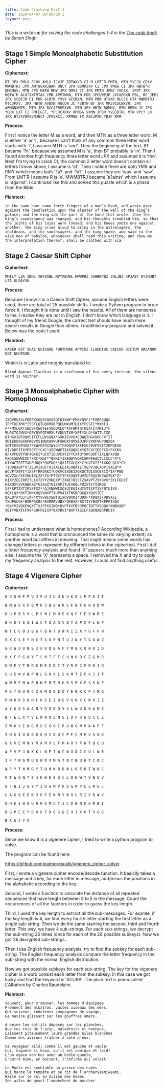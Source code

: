```yaml
---
title: Code Cracking Part 1
date: 2020-04-07 00:00:00 Z
layout: post
---
```

*This is a write-up for solving the code challenges 1-4 in the [The code book](https://simonsingh.net/books/the-code-book/) by Simon Singh.*

## Stage 1 Simple Monoalphabetic Substitution Cipher

**Ciphertext:**

```
BT JPX RMLX PCUV AMLX ICVJP IBTWXVR CI M LMT’R PMTN, MTN YVCJX CDXV MWMBTRJ JPX AMTNGXRJBAH UQCT JPX QGMRJXV CI JPX YMGG CI JPX HBTW’R QMGMAX; MTN JPX HBTW RMY JPX QMVJ CI JPX PMTN JPMJ YVCJX. JPXT JPX HBTW’R ACUTJXTMTAX YMR APMTWXN, MTN PBR JPCUWPJR JVCUFGXN PBL, RC JPMJ JPX SCBTJR CI PBR GCBTR YXVX GCCRXN, MTN PBR HTXXR RLCJX CTX MWMBTRJ MTCJPXV. JPX HBTW AVBXN MGCUN JC FVBTW BT JPX MRJVCGCWXVR, JPX APMGNXMTR, MTN JPX RCCJPRMEXVR. MTN JPX HBTW RQMHX, MTN RMBN JC JPX YBRX LXT CI FMFEGCT, YPCRCXDXV RPMGG VXMN JPBR YVBJBTW, MTN RPCY LX JPX BTJXVQVXJMJBCT JPXVXCI, RPMGG FX AGCJPXN YBJP RAM
```

**Process:**

First I notice the letter M as a word, and then MTN as a three letter word. M is either 'a' or 'i', because I can't think of any common three letter word starts with 'i', I assume MTN is 'and'. Then the beginning of the text, BT became '?n', because we assumed M is 'a', then BT probably is 'in'. Then I found another high frequency three letter word JPX and assumed it is 'the'. Next I'm trying to crack CI, the common 2 letter word doesn't contain all letters I know above, I assume is 'of'. Then I notice there are both YMR and RMY which means both '?a?' and '?a?', I assume they are 'was' and 'saw'. From LMT’R I assume R is 's'. MWMBTRJ became 'a?ainst' which I assume is 'against'. I continued like this and solved this puzzle which is a phase from the Bible.

**Plaintext:**

```
in the same hour came forth fingers of a man’s hand, and wrote over against the candlestick upon the plaster of the wall of the king’s palace; and the king saw the part of the hand that wrote. then the king’s countenance was changed, and his thoughts troubled him, so that the joints of his loins were loosed, and his knees smote one against another. the king cried aloud to bring in the astrologers, the chaldeans, and the soothsayers. and the king spake, and said to the wise men of babylon, whosoever shall read this writing, and show me the interpretation thereof, shall be clothed with sca
```

## Stage 2 Caesar Shift Cipher

**Ciphertext:**

```
MHILY LZA ZBHL XBPZXBL MVYABUHL HWWPBZ JSHBKPBZ JHLJBZ KPJABT HYJHUBT LZA ULBAYVU
```

**Process:**

Because I know it is a Caesar Shift Cipher, assume English letters were used, there are total of 25 possible shifts. I wrote a Python program to brute force it. I thought it is done until I saw the results. All of them are nonsense to me, I realise they are not in English. I don't know which language is it. I thought of my friend Google, the correct text should have much more search results in Google than others. I modified my program and solved it. Below was the code I used:

**Plaintext:**

```
FABER EST SUAE QUISQUE FORTUNAE APPIUS CLAUDIUS CAECUS DICTUM ARCANUM EST NEUTRON
```

Which is in Latin and roughly translated to:

```
Blind Appius Claudius is a craftsman of his every fortune, the silent word is neither.
```

 

## Stage 3 Monoalphabetic Cipher with Homophones

**Ciphertext:**

```
IXDVMUFXLFEEFXSOQXYQVXSQTUIXWF*FMXYQVFJ*FXEFQUQX
JFPTUFXMX*ISSFLQTUQXMXRPQEUMXUMTUIXYFSSFI*MXKFJ
F*FMXLQXTIEUVFXEQTEFXSOQXLQ*XVFWMTQTUQXTITXKIJ*F
MUQXTQJMVX*QEYQVFQTHMXLFVQUVIXM*XEI*XLQ*XWITLIXE
QTHGXJQTUQXSITEFLQVGUQX*GXKIEUVGXEQWQTHGXDGUFXTIT
XDIEUQXGXKFKQVXSIWQXAVPUFXWGXYQVXEQJPFVXKFVUPUQXQX
SGTIESQTHGX*FXWFQFXSIWYGJTFXDQSFIXEFXGJPUFXSITXRPQEUG
XIVGHFITXYFSSFI*CXC*XSCWWFTIXSOQXCXYQTCXYIESFCX*FXCKV
QFXVFUQTPUFXQXKI*UCXTIEUVCXYIYYCXTQ*XWCUUFTIXLQFXVQW
FXDCSQWWIXC*FXC*XDI**QXKI*IXEQWYVQXCSRPFEUCTLIXLC*X*C
UIXWCTSFTIXUPUUQX*QXEUQ**QXJFCXLQX*C*UVIXYI*IXKQLQCX*CX
TIUUQXQX*XTIEUVIXUCTUIXACEEIXSOQXTITXEPVJQCXDPIVXLQ*X
WCVFTXEPI*IXSFTRPQXKI*UQXVCSSQEIXQXUCTUIXSCEEIX*IX*PWQ
XQVZXLFXEIUUIXLZX*ZX*PTZXYIFXSOQXTUVZUFXQVZKZWXTQX*Z*
UIXYZEEIRPZTLIXTZYYZVKQXPTZXWITUZJTZXAVPTZXYQVX*ZXLFEUZT
HZXQXYZVKQWFXZ*UZXUZTUIXRPZTUIXKQLPUZXTITXZKQZ
XZ*SPTZXTIFXSFXZ**QJVNWWIXQXUIEUIXUIVTIXFTXYFNTUIXS
OQXLQX*NXTIKNXUQVVNXPTXUPVAIXTNSRPQXQXYQVSIEE
QXLQ*X*QJTIXF*XYVFWIXSNTUIXUVQXKI*UQXF*XDQXJFVBVXSI
TXUPUUQX*BSRPQXBX*BXRPBVUBX*QKBVX*BXYIYYBXFTXEPEIXQX
*BXYVIVBXFVQXFTXJFPXSIWB*UVPFXYFBSRPQFTDFTXSOQX*XWBVXDP
XEIYVBXTIFXVFSOFPEIXX*BXYBVI*BXFTXSILFSQXQXQRPBUIV
```

**Process:**

First I had to understand what is homophones? According Wikipedia, a homophone is a word that is pronounced the same (to varying extent) as another word but differs in meaning. That might means some words has changed letters or represent by different letters in the ciphertext. First I did a letter frequency analysis and found 'X' appears much more than anything else. I assume the 'X' represents a space. I removed the X and try to apply my frequency analysis to the rest. However, I could not find anything useful.

## Stage 4 Vigenere Cipher

**Ciphertext:**

```
K Q O W E F V J P U J U U N U K G L M E K J I

N M W U X F Q M K J B G W R L F N F G H U D W

U U M B S V L P S N C M U E K Q C T E S W R E

E K O Y S S I W C T U A X Y O T A P X P L W P

N T C G O J B G F Q H T D W X I Z A Y G F F N

S X C S E Y N C T S S P N T U J N Y T G G W Z

G R W U U N E J U U Q E A P Y M E K Q H U I D

U X F P G U Y T S M T F F S H N U O C Z G M R

U W E Y T R G K M E E D C T V R E C F B D J Q

C U S W V B P N L G O Y L S K M T E F V J J T

W W M F M W P N M E M T M H R S P X F S S K F

F S T N U O C Z G M D O E O Y E E K C P J R G

P M U R S K H F R S E I U E V G O Y C W X I Z

A Y G O S A A N Y D O E O Y J L W U N H A M E

B F E L X Y V L W N O J N S I O F R W U C C E

S W K V I D G M U C G O C R U W G N M A A F F

V N S I U D E K Q H C E U C P F C M P V S U D

G A V E M N Y M A M V L F M A O Y F N T Q C U

A F V F J N X K L N E I W C W O D C C U L W R

I F T W G M U S W O V M A T N Y B U H T C O C

W F Y T N M G Y T Q M K B B N L G F B T W O J

F T W G N T E J K N E E D C L D H W T V B U V

G F B I J G Y Y I D G M V R D G M P L S W G J

L A G O E E K J O F E K N Y N O L R I V R W V

U H E I W U U R W G M U T J C D B N K G M B I

D G M E E Y G U O T D G G Q E U J Y O T V G G

B R U J Y S
```
 

**Process:**

Since we know it is a vigenere cipher, I tried to write a python program to solve.

The program can be found here:

https://github.com/eatmoresushi/vigenere_cipher_solver

First, I wrote a vigenere cipher encode/decode function. It basiclly takes a message and a key, for each letter in message, add/minus the positions in the alphabetic according to the key. 

Second, I wrote a function to calculate the distance of all repeated sequences that have length between 3 to 5 in the message. Count the occurrences of all the faactors in order to guess the key length.

Third, I used the key length to extract all the sub-messages. For examle, if the key length is 4, we find every fourth letter starting the first letter as a single sub-string. Then we do the same starting the second, third and fourth letter. This way, we have 4 sub-strings. For each sub-strings, we decrypt the sub-string 26 times (once for each of the 26 possible subkeys). Now we got 26 decrypted sub-strings. 

Then I use English frequency analysis, try to find the subkey for each sub-string. The English frequency analysis compare the letter frequency in the sub-string with the normal English distribution. 

Now we got possible subkeys for each sub-string. The key for the vigenere cipher is a word consist each letter from the subkey. In this case we got lucky and find the keyword is 'SCUBA'. The plain text is poem called L'Albatros by Charles Baudelaire.

**Plaintext:**

```
Souvent, pour s'amuser, les hommes d'équipage
Prennent des albatros, vastes oiseaux des mers,
Qui suivent, indolents compagnons de voyage,
Le navire glissant sur les gouffres amers.

À peine les ont-ils déposés sur les planches,
Que ces rois de l'azur, maladroits et honteux,
Laissent piteusement leurs grandes ailes blanches
Comme des avirons traîner à côté d'eux.

Ce voyageur ailé, comme il est gauche et veule!
Lui, naguère si beau, qu'il est comique et laid!
L'un agace son bec avec un brûle-gueule,
L'autre mime, en boitant, l'infirme qui volait!

Le Poète est semblable au prince des nuées
Qui hante la tempête et se rit de l'archer&semi&semi;
Exilé sur le sol au milieu des huées,
Ses ailes de géant l'empêchent de marcher.
```
